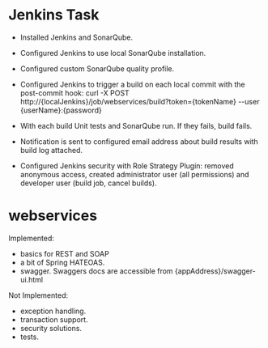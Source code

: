 # Jenkins Task

- Installed Jenkins and SonarQube.
- Configured Jenkins to use local SonarQube installation.
- Configured custom SonarQube quality profile.
- Configured Jenkins to trigger a build on each local commit with the post-commit hook: 
curl -X POST http://{localJenkins}/job/webservices/build?token={tokenName} --user {userName}:{password}

- With each build Unit tests and SonarQube run. If they fails, build fails.
- Notification is sent to configured email address about build results with build log attached. 
- Configured Jenkins security with Role Strategy Plugin: removed anonymous access, created administrator user (all permissions) and developer user (build job, cancel builds).

# webservices

Implemented:

- basics for REST and SOAP
- a bit of Spring HATEOAS.
- swagger. Swaggers docs are accessible from {appAddress}/swagger-ui.html


Not Implemented:

- exception handling.
- transaction support.
- security solutions.
- tests.
